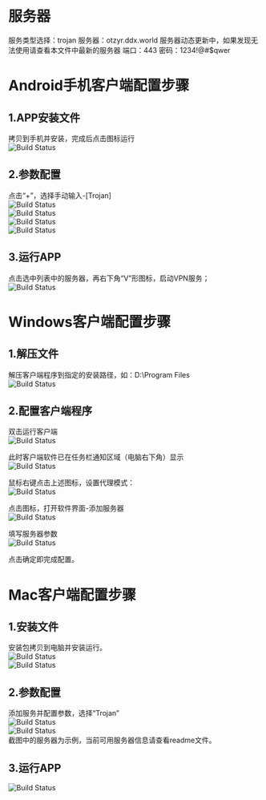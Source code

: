 # 服务器
服务类型选择：trojan
服务器：otzyr.ddx.world 
服务器动态更新中，如果发现无法使用请查看本文件中最新的服务器
端口：443
密码：1234!@#$qwer


# Android手机客户端配置步骤

## 1.APP安装文件
拷贝到手机并安装，完成后点击图标运行<br>
<img src="img/Android/1.png" alt="Build Status">


## 2.参数配置
点击“+”，选择手动输入-[Trojan]<br>
<img src="img/Android/2.png" alt="Build Status"><br>
<img src="img/Android/3.png" alt="Build Status"><br>
<img src="img/Android/4.png" alt="Build Status"><br>
<img src="img/Android/5.png" alt="Build Status"><br>

## 3.运行APP
点击选中列表中的服务器，再右下角“V”形图标，启动VPN服务；<br>
<img src="img/Android/6.png" alt="Build Status"><br>




# Windows客户端配置步骤

## 1.解压文件
解压客户端程序到指定的安装路径，如：D:\Program Files<br>
<img src="img/Windows/1.png" alt="Build Status"><br>


## 2.配置客户端程序

双击运行客户端<br>
<img src="img/Windows/2.png" alt="Build Status"><br>

此时客户端软件已在任务栏通知区域（电脑右下角）显示<br>
<img src="img/Windows/3.png" alt="Build Status"><br>

鼠标右键点击上述图标，设置代理模式：<br>
<img src="img/Windows/4.png" alt="Build Status"><br>

点击图标，打开软件界面-添加服务器<br>
<img src="img/Windows/5.png" alt="Build Status"><br>

填写服务器参数<br>
<img src="img/Windows/6.png" alt="Build Status"><br>

点击确定即完成配置。


# Mac客户端配置步骤

## 1.安装文件
安装包拷贝到电脑并安装运行。<br>
<img src="img/Mac/1.png" alt="Build Status"><br>
<img src="img/Mac/2.png" alt="Build Status"><br>


## 2.参数配置
添加服务并配置参数，选择“Trojan”<br>
<img src="img/Mac/3.png" alt="Build Status"><br>
<img src="img/Mac/4.png" alt="Build Status"><br>
截图中的服务器为示例，当前可用服务器信息请查看readme文件。<br>

## 3.运行APP
<img src="img/Mac/5.png" alt="Build Status"><br>